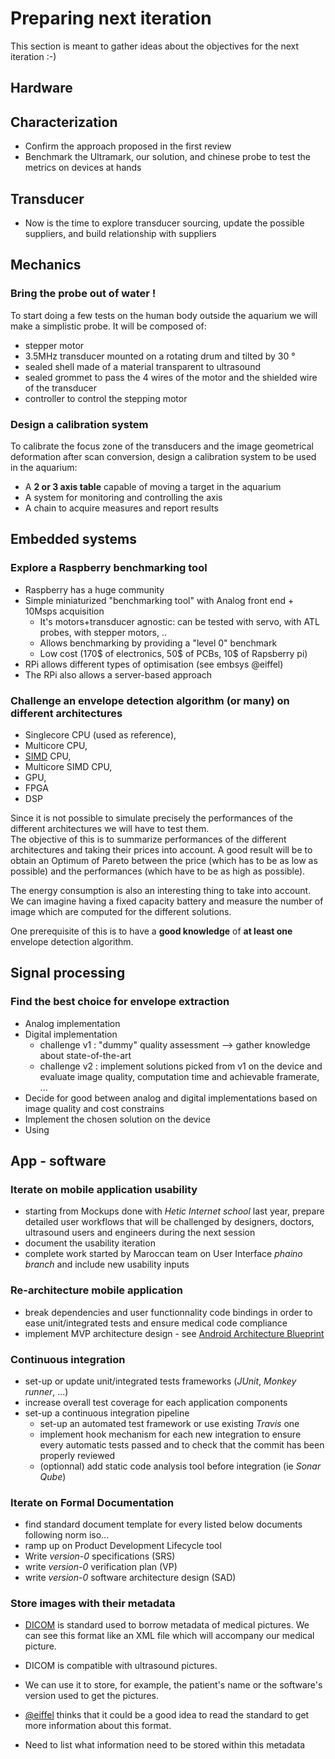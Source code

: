 # Preparing next iteration

This section is meant to gather ideas about the objectives for the next iteration :-\)

## Hardware

## Characterization

* Confirm the approach proposed in the first review
* Benchmark the Ultramark, our solution, and chinese probe to test the metrics on devices at hands

## Transducer

* Now is the time to explore transducer sourcing, update the possible suppliers, and build relationship with suppliers

## Mechanics

### Bring the probe out of water !
To start doing a few tests on the human body outside the aquarium we will make a simplistic probe. It will be composed of:

* stepper motor
* 3.5MHz transducer mounted on a rotating drum and tilted by 30 °
* sealed shell made of a material transparent to ultrasound
* sealed grommet to pass the 4 wires of the motor and the shielded wire of the transducer
* controller to control the stepping motor

### Design a calibration system
To calibrate the focus zone of the transducers and the image geometrical deformation after scan conversion, design a calibration system to be used in the aquarium:

* A **2 or 3 axis table** capable of moving a target in the aquarium
* A system for monitoring and controlling the axis
* A chain to acquire measures and report results

## Embedded systems

### Explore a Raspberry benchmarking tool

* Raspberry has a huge community
* Simple miniaturized "benchmarking tool" with Analog front end + 10Msps acquisition
  * It's motors+transducer agnostic: can be tested with servo, with ATL probes, with stepper motors, ..
  * Allows benchmarking by providing a "level 0" benchmark
  * Low cost \(170$ of electronics, 50$ of PCBs, 10$ of Rapsberry pi\)
* RPi allows different types of optimisation \(see embsys @eiffel\)
* The RPi also allows a server-based approach

### Challenge an envelope detection algorithm \(or many\) on different architectures

* Singlecore CPU \(used as reference\),
* Multicore CPU,
* [SIMD](https://en.wikipedia.org/wiki/SIMD) CPU,
* Multicore SIMD CPU,
* GPU,
* FPGA
* DSP

Since it is not possible to simulate precisely the performances of the different architectures we will have to test them.  
The objective of this is to summarize performances of the different architectures and taking their prices into account. A good result will be to obtain an Optimum of Pareto between the price \(which has to be as low as possible\) and the performances \(which have to be as high as possible\).

The energy consumption is also an interesting thing to take into account. We can imagine having a fixed capacity battery and measure the number of image which are computed for the different solutions.

One prerequisite of this is to have a **good knowledge** of **at least one** envelope detection algorithm.

## Signal processing

### Find the best choice for envelope extraction
* Analog implementation
* Digital implementation
  * challenge v1 : "dummy" quality assessment --&gt; gather knowledge about state-of-the-art
  * challenge v2 : implement solutions picked from v1 on the device and evaluate image quality, computation time and achievable framerate, ...
* Decide for good between analog and digital implementations based on image quality and cost constrains
* Implement the chosen solution on the device
* Using

## App - software

### Iterate on mobile application usability

* starting from Mockups done with _Hetic Internet school_ last year, prepare detailed user workflows that will be challenged by designers, doctors, ultrasound users and engineers during the next session
* document the usability iteration
* complete work started by Maroccan team on User Interface _phaino branch_ and include new usability inputs

### Re-architecture mobile application

* break dependencies and user functionnality code bindings in order to ease unit/integrated tests and ensure medical code compliance
* implement MVP architecture design - see [Android Architecture Blueprint](https://github.com/googlesamples/android-architecture)

### Continuous integration

* set-up or update unit/integrated tests frameworks \(_JUnit_, _Monkey runner_, ...\)
* increase overall test coverage for each application components
* set-up a continuous integration pipeline
  * set-up an automated test framework or use existing _Travis_ one
  * implement hook mechanism for each new integration to ensure every automatic tests passed and to check that the commit has been properly reviewed
  * \(optionnal\) add static code analysis tool before integration \(ie _Sonar Qube_\)

### Iterate on Formal Documentation

* find standard document template for every listed below documents following norm iso...
* ramp up on Product Development Lifecycle tool 
* Write _version-0_ specifications \(SRS\)
* write _version-0_ verification plan \(VP\) 
* write _version-0_ software architecture design \(SAD\)

### Store images with their metadata

* [DICOM](https://en.wikipedia.org/wiki/DICOM) is standard used to borrow metadata of medical pictures. We can see this format like an XML file which will accompany our medical picture.
* DICOM is compatible with ultrasound pictures.
* We can use it to store, for example,  the patient's name or the software's version used to get the pictures.
* [\@eiffel](https://echopen.slack.com/team/eiffel) thinks that it could be a good idea to read the standard to get more information about this format.

* Need to list what information need to be stored within this metadata



